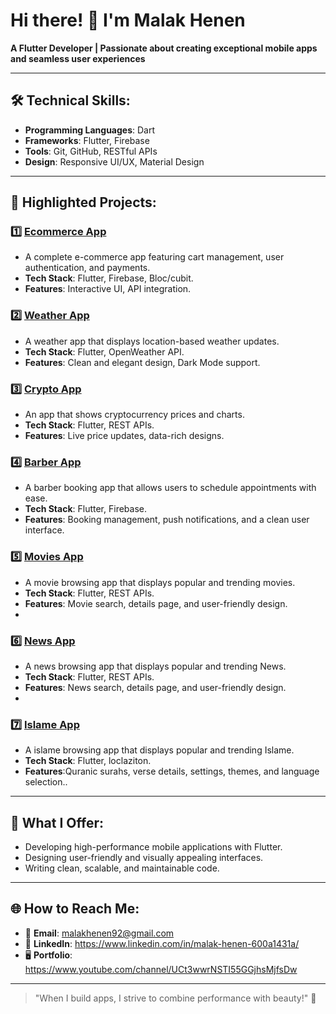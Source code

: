 # Hi there! 👋 I'm Malak Henen  
**A Flutter Developer | Passionate about creating exceptional mobile apps and seamless user experiences**

---

## 🛠️ Technical Skills:
- **Programming Languages**: Dart  
- **Frameworks**: Flutter, Firebase  
- **Tools**: Git, GitHub, RESTful APIs  
- **Design**: Responsive UI/UX, Material Design  

---

## 🌟 Highlighted Projects:
### 1️⃣ [Ecommerce App](https://github.com/MalakHenendeveloper/Ecommerce_App_)  
- A complete e-commerce app featuring cart management, user authentication, and payments.  
- **Tech Stack**: Flutter, Firebase, Bloc/cubit.  
- **Features**: Interactive UI, API integration.  

### 2️⃣ [Weather App](https://github.com/MalakHenendeveloper/weather)  
- A weather app that displays location-based weather updates.  
- **Tech Stack**: Flutter, OpenWeather API.  
- **Features**: Clean and elegant design, Dark Mode support.  

### 3️⃣ [Crypto App](https://github.com/MalakHenendeveloper/crypto/tree/master)  
- An app that shows cryptocurrency prices and charts.  
- **Tech Stack**: Flutter, REST APIs.  
- **Features**: Live price updates, data-rich designs.
  
### 4️⃣ [Barber App](https://github.com/MalakHenendeveloper/Braber)  
- A barber booking app that allows users to schedule appointments with ease.  
- **Tech Stack**: Flutter, Firebase.  
- **Features**: Booking management, push notifications, and a clean user interface.  

### 5️⃣ [Movies App](https://github.com/MalakHenendeveloper/movies/tree/master)  
- A movie browsing app that displays popular and trending movies.  
- **Tech Stack**: Flutter, REST APIs.  
- **Features**: Movie search, details page, and user-friendly design.
-  
### 6️⃣ [News App](https://github.com/MalakHenendeveloper/News)  
- A news browsing app that displays popular and trending News.  
- **Tech Stack**: Flutter, REST APIs.  
- **Features**: News search, details page, and user-friendly design.
- 
### 7️⃣ [Islame App](https://github.com/MalakHenendeveloper/islame)  
- A islame browsing app that displays popular and trending Islame.  
- **Tech Stack**: Flutter, loclaziton.  
- **Features**:Quranic surahs, verse details, settings, themes, and language selection..  

---

## 🎯 What I Offer:
- Developing high-performance mobile applications with Flutter.  
- Designing user-friendly and visually appealing interfaces.  
- Writing clean, scalable, and maintainable code.  

---

## 🌐 How to Reach Me:
- 📧 **Email**:  malakhenen92@gmail.com
- 🔗 **LinkedIn**: https://www.linkedin.com/in/malak-henen-600a1431a/  
- 🖥️ **Portfolio**: https://www.youtube.com/channel/UCt3wwrNSTI55GGjhsMjfsDw

---

> "When I build apps, I strive to combine performance with beauty!" 🌟  
